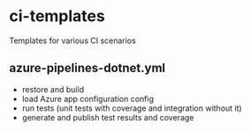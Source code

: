 # ci-templates
Templates for various CI scenarios

## azure-pipelines-dotnet.yml

- restore and build
- load Azure app configuration config
- run tests (unit tests with coverage and integration without it)
- generate and publish test results and coverage
